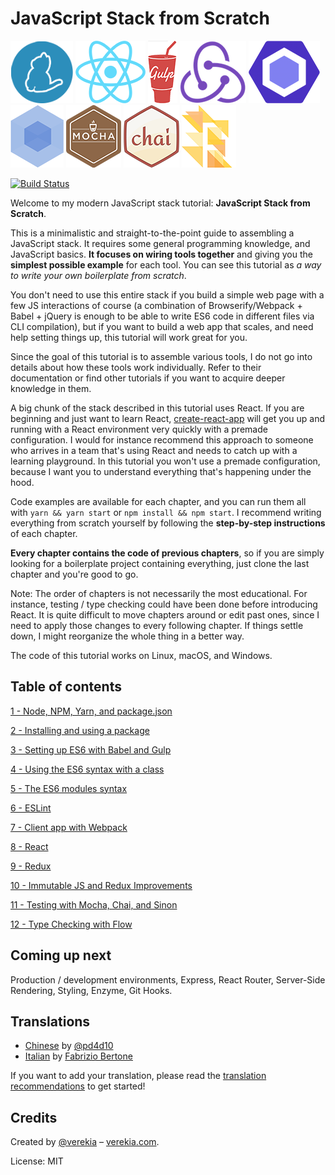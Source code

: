 # JavaScript Stack from Scratch

[![Yarn](/img/yarn.png)](https://yarnpkg.com/)
[![React](/img/react.png)](https://facebook.github.io/react/)
[![Gulp](/img/gulp.png)](http://gulpjs.com/)
[![Redux](/img/redux.png)](http://redux.js.org/)
[![ESLint](/img/eslint.png)](http://eslint.org/)
[![Webpack](/img/webpack.png)](https://webpack.github.io/)
[![Mocha](/img/mocha.png)](https://mochajs.org/)
[![Chai](/img/chai.png)](http://chaijs.com/)
[![Flow](/img/flow.png)](https://flowtype.org/)

[![Build Status](https://travis-ci.org/verekia/js-stack-from-scratch.svg?branch=master)](https://travis-ci.org/verekia/js-stack-from-scratch)

Welcome to my modern JavaScript stack tutorial: **JavaScript Stack from Scratch**.

This is a minimalistic and straight-to-the-point guide to assembling a JavaScript stack. It requires some general programming knowledge, and JavaScript basics. **It focuses on wiring tools together** and giving you the **simplest possible example** for each tool. You can see this tutorial as *a way to write your own boilerplate from scratch*.

You don't need to use this entire stack if you build a simple web page with a few JS interactions of course (a combination of Browserify/Webpack + Babel + jQuery is enough to be able to write ES6 code in different files via CLI compilation), but if you want to build a web app that scales, and need help setting things up, this tutorial will work great for you.

Since the goal of this tutorial is to assemble various tools, I do not go into details about how these tools work individually. Refer to their documentation or find other tutorials if you want to acquire deeper knowledge in them.

A big chunk of the stack described in this tutorial uses React. If you are beginning and just want to learn React, [create-react-app](https://github.com/facebookincubator/create-react-app) will get you up and running with a React environment very quickly with a premade configuration. I would for instance recommend this approach to someone who arrives in a team that's using React and needs to catch up with a learning playground. In this tutorial you won't use a premade configuration, because I want you to understand everything that's happening under the hood.

Code examples are available for each chapter, and you can run them all with `yarn && yarn start` or `npm install && npm start`. I recommend writing everything from scratch yourself by following the **step-by-step instructions** of each chapter.

**Every chapter contains the code of previous chapters**, so if you are simply looking for a boilerplate project containing everything, just clone the last chapter and you're good to go.

Note: The order of chapters is not necessarily the most educational. For instance, testing / type checking could have been done before introducing React. It is quite difficult to move chapters around or edit past ones, since I need to apply those changes to every following chapter. If things settle down, I might reorganize the whole thing in a better way.

The code of this tutorial works on Linux, macOS, and Windows.

## Table of contents

[1 - Node, NPM, Yarn, and package.json](/tutorial/1-node-npm-yarn-package-json)

[2 - Installing and using a package](/tutorial/2-packages)

[3 - Setting up ES6 with Babel and Gulp](/tutorial/3-es6-babel-gulp)

[4 - Using the ES6 syntax with a class](/tutorial/4-es6-syntax-class)

[5 - The ES6 modules syntax](/tutorial/5-es6-modules-syntax)

[6 - ESLint](/tutorial/6-eslint)

[7 - Client app with Webpack](/tutorial/7-client-webpack)

[8 - React](/tutorial/8-react)

[9 - Redux](/tutorial/9-redux)

[10 - Immutable JS and Redux Improvements](/tutorial/10-immutable-redux-improvements)

[11 - Testing with Mocha, Chai, and Sinon](/tutorial/11-testing-mocha-chai-sinon)

[12 - Type Checking with Flow](/tutorial/12-flow)

## Coming up next

Production / development environments, Express, React Router, Server-Side Rendering, Styling, Enzyme, Git Hooks.

## Translations

- [Chinese](https://github.com/pd4d10/js-stack-from-scratch) by [@pd4d10](http://github.com/pd4d10)
- [Italian](https://github.com/fbertone/js-stack-from-scratch) by [Fabrizio Bertone](https://github.com/fbertone)

If you want to add your translation, please read the [translation recommendations](/how-to-translate.md) to get started!

## Credits

Created by [@verekia](https://twitter.com/verekia) – [verekia.com](http://verekia.com/).

License: MIT
